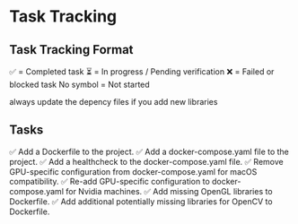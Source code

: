 # Task Tracking

## Task Tracking Format
✅ = Completed task
⏳ = In progress / Pending verification
❌ = Failed or blocked task
No symbol = Not started

always update the depency files if you add new libraries

## Tasks

✅ Add a Dockerfile to the project.
✅ Add a docker-compose.yaml file to the project.
✅ Add a healthcheck to the docker-compose.yaml file.
✅ Remove GPU-specific configuration from docker-compose.yaml for macOS compatibility.
✅ Re-add GPU-specific configuration to docker-compose.yaml for Nvidia machines.
✅ Add missing OpenGL libraries to Dockerfile.
✅ Add additional potentially missing libraries for OpenCV to Dockerfile.